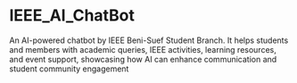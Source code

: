 # IEEE_AI_ChatBot
An AI-powered chatbot by IEEE Beni-Suef Student Branch. It helps students and members with academic queries, IEEE activities, learning resources, and event support, showcasing how AI can enhance communication and student community engagement
